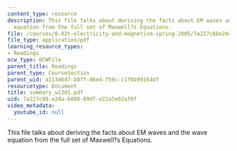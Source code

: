 ```yaml
---
content_type: resource
description: This file talks about deriving the facts about EM waves and the wave
  equation from the full set of Maxwell?s Equations.
file: /courses/8-02t-electricity-and-magnetism-spring-2005/7a227c88e24a689889dfe22a5e02af6f_summary_w13d1.pdf
file_type: application/pdf
learning_resource_types:
- Readings
ocw_type: OCWFile
parent_title: Readings
parent_type: CourseSection
parent_uid: a1134647-b0ff-86e4-f59c-c1f6b99164df
resourcetype: Document
title: summary_w13d1.pdf
uid: 7a227c88-e24a-6898-89df-e22a5e02af6f
video_metadata:
  youtube_id: null
---
```

This file talks about deriving the facts about EM waves and the wave equation from the full set of Maxwell?s Equations.

